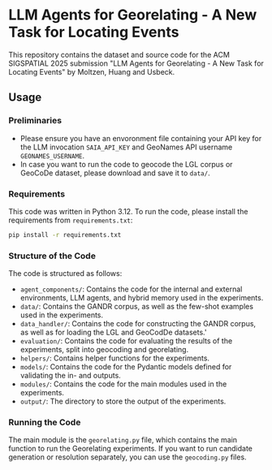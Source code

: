 # LLM Agents for Georelating - A New Task for Locating Events
This repository contains the dataset and source code for the ACM SIGSPATIAL 2025 submission "LLM Agents for Georelating - A New Task for Locating Events" by Moltzen, Huang and Usbeck.

## Usage
### Preliminaries
- Please ensure you have an envoronment file containing your API key for the LLM invocation `SAIA_API_KEY` and GeoNames API username `GEONAMES_USERNAME`.
- In case you want to run the code to geocode the LGL corpus or GeoCoDe dataset, please download and save it to `data/`.
### Requirements
This code was written in Python 3.12. To run the code, please install the requirements from `requirements.txt`:
```bash
pip install -r requirements.txt
```
### Structure of the Code
The code is structured as follows:
- `agent_components/`: Contains the code for the internal and external environments, LLM agents, and hybrid memory used in the experiments.
- `data/`: Contains the GANDR corpus, as well as the few-shot examples used in the experiments.
- `data_handler/`: Contains the code for constructing the GANDR corpus, as well as for loading the LGL and GeoCodDe datasets.'
- `evaluation/`: Contains the code for evaluating the results of the experiments, split into geocoding and georelating.
- `helpers/`: Contains helper functions for the experiments.
- `models/`: Contains the code for the Pydantic models defined for validating the in- and outputs.
- `modules/`: Contains the code for the main modules used in the experiments.
- `output/`: The directory to store the output of the experiments.

### Running the Code
The main module is the `georelating.py` file, which contains the main function to run the Georelating experiments.
If you want to run candidate generation or resolution separately, you can use the `geocoding.py` files.